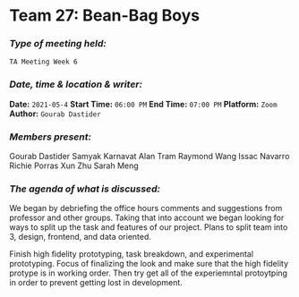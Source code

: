 # **Team 27: Bean-Bag Boys**
### *Type of meeting held:*
```
TA Meeting Week 6
```
### *Date, time & location & writer:*
**Date:** `2021-05-4`
**Start Time:** `06:00 PM`
**End Time:** `07:00 PM`
**Platform:** `Zoom`
**Author:** `Gourab Dastider`
​
### *Members present:*

Gourab Dastider
Samyak Karnavat
Alan Tram
Raymond Wang 
Issac Navarro
Richie Porras
Xun Zhu
Sarah Meng
​
### *The agenda of what is discussed:*
We began by debriefing the office hours comments and suggestions from professor and other groups. Taking that into account we began looking for ways to split up the task and features of our project. Plans to split team into 3, design, frontend, and data oriented.

Finish high fidelity prototyping, task breakdown, and experimental prototyping.
Focus of finalizing the look and make sure that the high fidelity protype is in working order. Then try get all of the experiemntal protoytping in order to prevent getting lost in development.
​